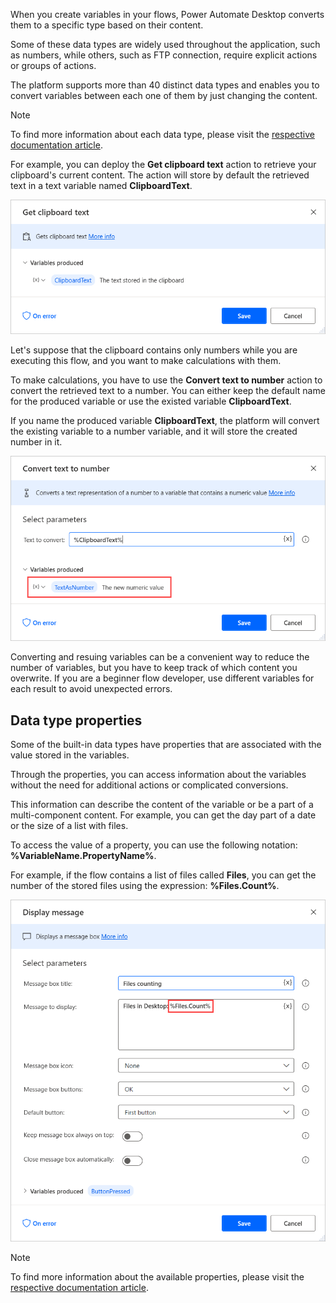 When you create variables in your flows, Power Automate Desktop converts them to a specific type based on their content. 

Some of these data types are widely used throughout the application, such as numbers, while others, such as FTP connection, require explicit actions or groups of actions.

The platform supports more than 40 distinct data types and enables you to convert variables between each one of them by just changing the content.  

> [!NOTE]
> To find more information about each data type, please visit the [respective documentation article](https://docs.microsoft.com/en-us/power-automate/ui-flows/desktop/variable-data-types). 

For example, you can deploy the **Get clipboard text** action to retrieve your clipboard's current content. The action will store by default the retrieved text in a text variable named **ClipboardText**.

![The Get clipboard text action.](..\media\get-clipboard-text-action.png)

Let's suppose that the clipboard contains only numbers while you are executing this flow, and you want to make calculations with them.

To make calculations, you have to use the **Convert text to number** action to convert the retrieved text to a number. You can either keep the default name for the produced variable or use the existed variable **ClipboardText**.

If you name the produced variable **ClipboardText**, the platform will convert the existing variable to a number variable, and it will store the created number in it.

![The Convert text to numbe action.](..\media\convert-text-to-number-action.png)

Converting and resuing variables can be a convenient way to reduce the number of variables, but you have to keep track of which content you overwrite. If you are a beginner flow developer, use different variables for each result to avoid unexpected errors. 

## Data type properties

Some of the built-in data types have properties that are associated with the value stored in the variables.

Through the properties, you can access information about the variables without the need for additional actions or complicated conversions. 

This information can describe the content of the variable or be a part of a multi-component content. For example, you can get the day part of a date or the size of a list with files. 

To access the value of a property, you can use the following notation: **%VariableName.PropertyName%**.

For example, if the flow contains a list of files called **Files**, you can get the number of the stored files using the expression: **%Files.Count%**.

![The notation to get the size of a list of files.](..\media\variable-property-example.png)

> [!NOTE]
> To find more information about the available properties, please visit the [respective documentation article](https://docs.microsoft.com/en-us/power-automate/ui-flows/desktop/datatype-properties). 

